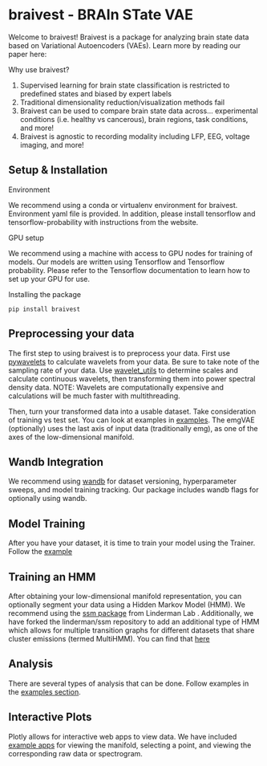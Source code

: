 # braivest - BRAIn STate VAE

Welcome to braivest! Braivest is a package for analyzing brain state data based on Variational Autoencoders (VAEs). Learn more by reading our paper here:

Why use braivest?

1) Supervised learning for brain state classification is restricted to predefined states and biased by expert labels
2) Traditional dimensionality reduction/visualization methods fail
3) Braivest can be used to compare brain state data across... experimental conditions (i.e. healthy vs cancerous), brain regions, task conditions, and more!
4) Braivest is agnostic to recording modality including LFP, EEG, voltage imaging, and more!

## Setup & Installation

Environment

We recommend using a conda or virtualenv environment for braivest. Environment yaml file is provided. In addition, please install tensorflow and tensorflow-probability with instructions from the website.

GPU setup

We recommend using a machine with access to GPU nodes for training of models. Our models are written using Tensorflow and Tensorflow probability. Please refer to the Tensorflow documentation to learn how to set up your GPU for use.

Installing the package

```
pip install braivest 
```

## Preprocessing your data

The first step to using braivest is to preprocess your data.
First use [pywavelets](https://pywavelets.readthedocs.io/en/latest/ref/index.html) to calculate wavelets from your data. Be sure to take note of the sampling rate of your data. Use [wavelet_utils](braivest.preprocess.wavelet_utils) to determine scales and calculate continuous wavelets, then transforming them into power spectral density data. NOTE: Wavelets are computationally expensive and calculations will be much faster with multithreading.

Then, turn your transformed data into a usable dataset. Take consideration of training vs test set. You can look at examples in [examples](examples).
The emgVAE (optionally) uses the last axis of input data (traditionally emg), as one of the axes of the low-dimensional manifold. 

## Wandb Integration

We recommend using [wandb](https://docs.wandb.ai/quickstart) for dataset versioning, hyperparameter sweeps, and model training tracking. Our package includes wandb flags for optionally using wandb.

## Model Training
After you have your dataset, it is time to train your model using the Trainer. Follow the [example](examples/train_wandb.py)

## Training an HMM
After obtaining your low-dimensional manifold representation, you can optionally segment your data using a Hidden Markov Model (HMM). We recommend using the [ssm package](github.com/linderman/ssm) from Linderman Lab . 
Additionally, we have forked the linderman/ssm repository to add an additional type of HMM which allows for multiple transition graphs for different datasets that share cluster emissions (termed MultiHMM). You can find that [here](github.com/engellab/ssm)

## Analysis
There are several types of analysis that can be done. Follow examples in the [examples section](examples).

## Interactive Plots
Plotly allows for interactive web apps to view data. We have included [example apps](interactive) for viewing the manifold, selecting a point, and viewing the corresponding raw data or spectrogram. 










